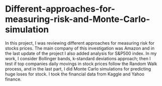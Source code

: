 # Different-approaches-for-measuring-risk-and-Monte-Carlo-simulation
In this project, I was reviewing different approaches for measuring risk for stocks prices. The main company of this investigation was  Amazon and in the last update of the project I also added analysis for S&P500 index. In my work, I consider Bollinger bands, k-standard deviations approach; then I test if top companies daily movings in stock prices follow the Random Walk process, and in the last part, I did Monte Carlo simulations for predicting huge loses for stock. I took the financial data from Kaggle and Yahoo finance.


